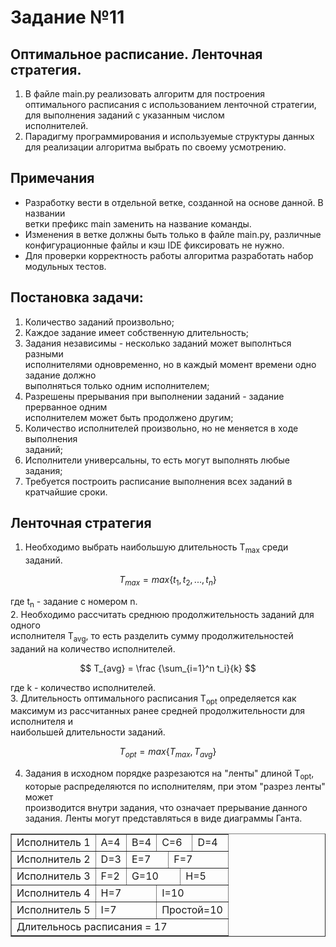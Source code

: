 
# Задание №11
## Оптимальное расписание. Ленточная стратегия.  
  
1. В файле main.py реализовать алгоритм для построения оптимального расписания 
с использованием ленточной стратегии, для выполнения заданий с указанным числом   
исполнителей.
2. Парадигму программирования и используемые структуры данных для реализации 
алгоритма выбрать по своему усмотрению.
## Примечания      
- Разработку вести в отдельной ветке, созданной на основе данной. В названии     
ветки префикс main заменить на название команды.    
- Изменения в ветке должны быть только в файле main.py, различные     
конфигурационные файлы и кэш IDE фиксировать не нужно.    
- Для проверки корректность работы алгоритма разработать набор модульных 
тестов.
## Постановка задачи:  
1. Количество заданий произвольно;  
2. Каждое задание имеет собственную длительность;  
3. Задания независимы - несколько заданий может выполнться разными   
исполнителями одновременно, но в каждый момент времени одно задание должно   
выполняться только одним исполнителем;  
4. Разрешены прерывания при выполнении заданий - задание прерванное одним   
исполнителем может быть продолжено другим;  
5. Количество исполнителей произвольно, но не меняется в ходе выполнения   
заданий;  
6. Исполнители универсальны, то есть могут выполнять любые задания; 
7. Требуется построить расписание выполнения всех заданий в кратчайшие сроки.  
  
## Ленточная стратегия    
1. Необходимо выбрать наибольшую длительность T<sub>max</sub> среди заданий.    

$$  
T_{max} = max\{t_1, t_2, ..., t_n\}  
$$  

где t<sub>n</sub> - задание с номером n.  
2. Необходимо рассчитать среднюю продолжительность заданий для одного     
исполнителя T<sub>avg</sub>, то есть разделить сумму продолжительностей   
заданий на количество исполнителей.    

$$  
T_{avg} = \frac {\sum_{i=1}^n  t_i}{k}  
$$  

где k - количество исполнителей.  
3. Длительность оптимального расписания T<sub>opt</sub> определяется как   
максимум из рассчитанных ранее средней продолжительности для исполнителя и   
наибольшей длительности заданий.  

$$  
T_{opt} = max\{T_{max} , T_{avg}\}  
$$  

4. Задания в исходном порядке разрезаются на "ленты" длиной T<sub>opt</sub>,   
которые распределяются по исполнителям, при этом "разрез ленты" может   
производится внутри задания, что означает прерывание данного задания. Ленты 
могут представляться в виде диаграммы Ганта.

<table border="1px solid black">
	<tr>
		<td>Исполнитель 1</td>
		<td colspan=3>A=4</td>
		<td colspan=4>B=4</td>
		<td colspan=6>C=6</td>
		<td colspan=4>D=4</td>
	</tr>
	<tr>
		<td>Исполнитель 2</td>
		<td colspan=3>D=3</td>
		<td colspan=7>E=7</td>
		<td colspan=7>F=7</td>
	</tr>
	<tr>
		<td>Исполнитель 3</td>
		<td colspan=2>F=2</td>
		<td colspan=10>G=10</td>
		<td colspan=5>H=5</td>
	</tr>
	<tr>
		<td>Исполнитель 4</td>
		<td colspan=7>H=7</td>
		<td colspan=10>I=10</td>
	</tr>
	<tr>
		<td>Исполнитель 5</td>
		<td colspan=7>I=7</td>
		<td colspan=10>Простой=10</td>
	</tr>
	<tr>
		<td colspan=18>Длительнось расписания = 17</td>
	</tr>
</table>
